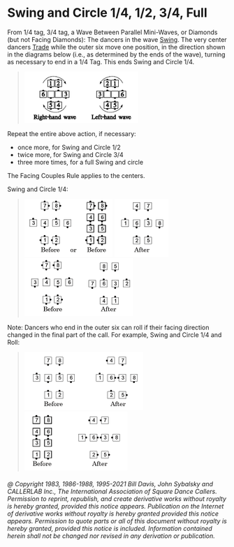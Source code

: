 
# Swing and Circle 1/4, 1/2, 3/4, Full

From 1/4 tag, 3/4 tag, a Wave Between Parallel Mini-Waves, or Diamonds (but not
Facing Diamonds):
The dancers in the wave [Swing](../a2/swing.md). The very center
dancers [Trade](../b2/trade.md) while the outer six move
one position, in the direction shown in the
diagrams below (i.e., as determined by the ends of the wave),
turning as necessary to end in a 1/4 Tag.
This ends Swing and Circle 1/4.

> 
> ![alt](swing_and_circle_1.png)
> 

Repeat the entire above action, if necessary:

- once more, for Swing and Circle 1/2
- twice more, for Swing and Circle 3/4
- three more times, for a full Swing and circle

The Facing Couples Rule applies to the centers.

Swing and Circle 1/4:

> 
> ![alt](swing_and_circle_2a.png)
> ![alt](swing_and_circle_2b.png)  
> ![alt](swing_and_circle_3.png)
> 

Note: Dancers who end in the outer six can roll
if their facing direction changed in the final part of the call.
For example, Swing and Circle 1/4 and Roll:

> 
> ![alt](swing_and_circle_4.png)
> ![alt](swing_and_circle_5.png)
> 

###### @ Copyright 1983, 1986-1988, 1995-2021 Bill Davis, John Sybalsky and CALLERLAB Inc., The International Association of Square Dance Callers. Permission to reprint, republish, and create derivative works without royalty is hereby granted, provided this notice appears. Publication on the Internet of derivative works without royalty is hereby granted provided this notice appears. Permission to quote parts or all of this document without royalty is hereby granted, provided this notice is included. Information contained herein shall not be changed nor revised in any derivation or publication.

